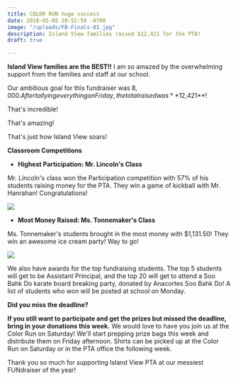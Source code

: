 ```yaml
---
title: COLOR RUN huge success
date: 2018-05-05 20:52:59 -0700
image: "/uploads/FB-Finals-01.jpg"
description: Island View families raised $12,421 for the PTA!
draft: true

---
```

**Island View families are the BEST!!** I am so amazed by the overwhelming support from the families and staff at our school. 

Our ambitious goal for this fundraiser was $8,000. After tallying everything on Friday, the total raised was **$12,421**! 

That's incredible! 

That's amazing! 

That's just how Island View soars! 

**Classroom Competitions**

* **Highest Participation: Mr. Lincoln's Class**

Mr. Lincoln's class won the Participation competition with 57% of his students raising money for the PTA. They win a game of kickball with Mr. Hanrahan! Congratulations!

![](/uploads/FB-Finals-02.jpg)

* **Most Money Raised: Ms. Tonnemaker's Class** 

Ms. Tonnemaker's students brought in the most money with $1,131.50! They win an awesome ice cream party! Way to go!

![](/uploads/FB-Finals-03.jpg)

We also have awards for the top fundraising students. The top 5 students will get to be Assistant Principal, and the top 20 will get to attend a Soo Bahk Do karate board breaking party, donated by Anacortes Soo Bahk Do! A list of students who won will be posted at school on Monday. 

  
**Did you miss the deadline?** 

**If you still want to participate and get the prizes but missed the deadline, bring in your donations this week.** We would love to have you join us at the Color Run on Saturday! We'll start prepping prize bags this week and distribute them on Friday afternoon. Shirts can be picked up at the Color Run on Saturday or in the PTA office the following week. 

Thank you so much for supporting Island View PTA at our messiest FUNdraiser of the year!

  
  